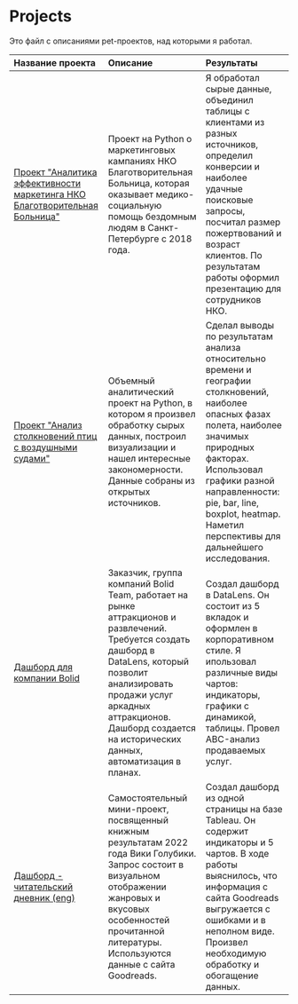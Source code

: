 # Projects

Это файл с описаниями pet-проектов, над которыми я работал.


| Название проекта | Описание | Результаты |
| :------ | :------ | :------ |
|[Проект "Аналитика эффективности маркетинга НКО Благотворительная Больница"](/charity_hospital_project/) | Проект на Python о маркетинговых кампаниях НКО Благотворительная Больница, которая оказывает медико-социальную помощь бездомным людям в Санкт-Петербурге с 2018 года. | Я обработал сырые данные, объединил таблицы с клиентами из разных источников, определил конверсии и наиболее удачные поисковые запросы, посчитал размер пожертвований и возраст клиентов. По результатам работы оформил презентацию для сотрудников НКО. |
|[Проект "Анализ столкновений птиц с воздушными судами"](/bird_strikes_python_project/) | Объемный аналитический проект на Python, в котором я произвел обработку сырых данных, построил визуализации и нашел интересные закономерности. Данные собраны из открытых источников. | Сделал выводы по результатам анализа относительно времени и географии столкновений, наиболее опасных фазах полета, наиболее значимых природных факторах. Использовал графики разной направленности: pie, bar, line, boxplot, heatmap. Наметил перспективы для дальнейшего исследования. |
| [Дашборд для компании Bolid](/arcades_datalens_dashboard/) | Заказчик, группа компаний Bolid Team, работает на рынке аттракционов и развлечений. Требуется создать дашборд в DataLens, который позволит анализировать продажи услуг аркадных аттракционов. Дашборд создается на исторических данных, автоматизация в планах. | Создал дашборд в DataLens. Он состоит из 5 вкладок и оформлен в корпоративном стиле. Я ипользовал различные виды чартов: индикаторы, графики с динамикой, таблицы. Провел ABC-анализ продаваемых услуг. |
|[Дашборд - читательский дневник (eng)](/book_diary_tableau_dashboard/)| Самостоятельный мини-проект, посвященный книжным результатам 2022 года Вики Голубики. Запрос состоит в визуальном отображении жанровых и вкусовых особенностей прочитанной литературы. Используются данные с сайта Goodreads. | Создал дашборд из одной страницы на базе Tableau. Он содержит индикаторы и 5 чартов. В ходе работы выяснилось, что информация с сайта Goodreads выгружается с ошибками и в неполном виде. Произвел необходимую обработку и обогащение данных.|